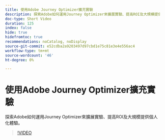 ```yaml
---
title: 使用Adobe Journey Optimizer擴充實驗
description: 探索Adobe如何運用Journey Optimizer來擴展實驗、提高ROI及大規模提供個人化體驗。
doc-type: Short Video
duration: 125
index: false
hide: true
hidefromtoc: true
recommendations: noCatalog, noDisplay
source-git-commit: e52cdba2a9203497d97cbd1e75c81e3e4e556ac4
workflow-type: tm+mt
source-wordcount: '46'
ht-degree: 0%

---
```



# 使用Adobe Journey Optimizer擴充實驗

探索Adobe如何運用Journey Optimizer來擴展實驗、提高ROI及大規模提供個人化體驗。

<!-- 72_S531_3442531_124_scaling-experimentation-with-adobe-journey-optimizer -->
>[!VIDEO](https://video.tv.adobe.com/v/3460431/?learn=on&enablevpops=true&captions=chi_hant)
